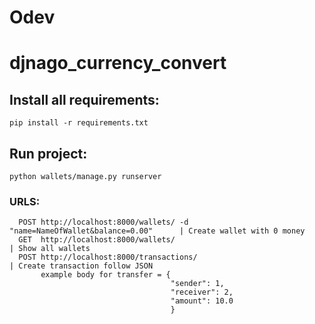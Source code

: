 # Odev

# djnago_currency_convert

## Install all requirements:

  `pip install -r requirements.txt`
  
## Run project:
  
  `python wallets/manage.py runserver`
  
### URLS:
  
  ```
    POST http://localhost:8000/wallets/ -d "name=NameOfWallet&balance=0.00"      | Create wallet with 0 money
    GET  http://localhost:8000/wallets/                                          | Show all wallets
    POST http://localhost:8000/transactions/                                     | Create transaction follow JSON
         example body for transfer = {
                                      "sender": 1,
                                      "receiver": 2,
                                      "amount": 10.0
                                      }
  ```
